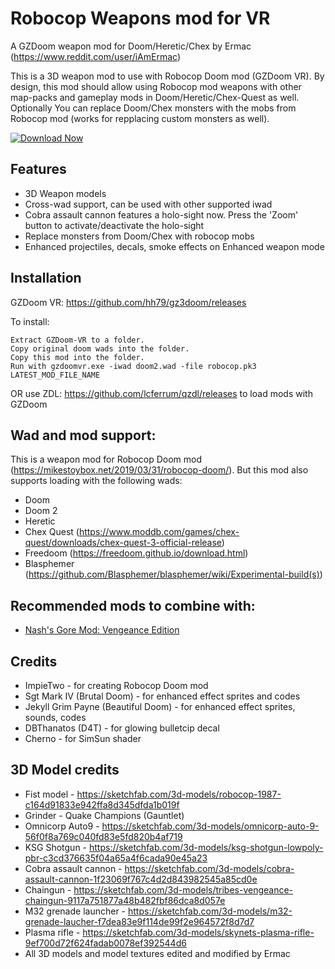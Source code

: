 # Robocop Weapons mod for VR

A GZDoom weapon mod for Doom/Heretic/Chex by Ermac (https://www.reddit.com/user/iAmErmac)

This is a 3D weapon mod to use with Robocop Doom mod (GZDoom VR). By design, this mod should allow using Robocop mod weapons with other map-packs and gameplay mods in Doom/Heretic/Chex-Quest as well. Optionally You can replace Doom/Chex monsters with the mobs from Robocop mod (works for repplacing custom monsters as well).

[![Download Now](https://raster.shields.io/github/downloads/iAmErmac/Robocop-Doom-VR-Weapons/total)](https://github.com/iAmErmac/Robocop-Doom-VR-Weapons/releases/latest)

## Features
* 3D Weapon models
* Cross-wad support, can be used with other supported iwad
* Cobra assault cannon features a holo-sight now. Press the 'Zoom' button to activate/deactivate the holo-sight
* Replace monsters from Doom/Chex with robocop mobs
* Enhanced projectiles, decals, smoke effects on Enhanced weapon mode

## Installation

GZDoom VR: https://github.com/hh79/gz3doom/releases

To install:

    Extract GZDoom-VR to a folder.
    Copy original doom wads into the folder.
    Copy this mod into the folder.
    Run with gzdoomvr.exe -iwad doom2.wad -file robocop.pk3 LATEST_MOD_FILE_NAME
  
OR use ZDL: https://github.com/lcferrum/qzdl/releases to load mods with GZDoom

## Wad and mod support:

This is a weapon mod for Robocop Doom mod (https://mikestoybox.net/2019/03/31/robocop-doom/). But this mod also supports loading with the following wads:
* Doom
* Doom 2
* Heretic
* Chex Quest (https://www.moddb.com/games/chex-quest/downloads/chex-quest-3-official-release)
* Freedoom (https://freedoom.github.io/download.html)
* Blasphemer (https://github.com/Blasphemer/blasphemer/wiki/Experimental-build(s))

## Recommended mods to combine with:

* [Nash's Gore Mod: Vengeance Edition](https://www.moddb.com/mods/nashs-gore-mod-vengeance-edition)


## Credits

* ImpieTwo - for creating Robocop Doom mod
* Sgt Mark IV (Brutal Doom) - for enhanced effect sprites and codes
* Jekyll Grim Payne (Beautiful Doom) - for enhanced effect sprites, sounds, codes
* DBThanatos (D4T) - for glowing bulletcip decal
* Cherno - for SimSun shader

## 3D Model credits

* Fist model - https://sketchfab.com/3d-models/robocop-1987-c164d91833e942ffa8d345dfda1b019f
* Grinder - Quake Champions (Gauntlet)
* Omnicorp Auto9 - https://sketchfab.com/3d-models/omnicorp-auto-9-56f0f8a769c040fd83e5fd820b4af719
* KSG Shotgun - https://sketchfab.com/3d-models/ksg-shotgun-lowpoly-pbr-c3cd376635f04a65a4f6cada90e45a23
* Cobra assault cannon - https://sketchfab.com/3d-models/cobra-assault-cannon-1f23069f767c4d2d843982545a85cd0e
* Chaingun - https://sketchfab.com/3d-models/tribes-vengeance-chaingun-9117a751877a48b482fbf86dca8d057e
* M32 grenade launcher - https://sketchfab.com/3d-models/m32-grenade-laucher-f7dea83e9f114de99f2e964572f8d7d7
* Plasma rifle - https://sketchfab.com/3d-models/skynets-plasma-rifle-9ef700d72f624fadab0078ef392544d6
* All 3D models and model textures edited and modified by Ermac
